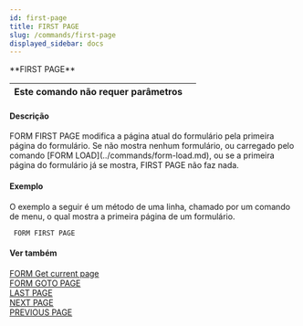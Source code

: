 ```yaml
---
id: first-page
title: FIRST PAGE
slug: /commands/first-page
displayed_sidebar: docs
---
```


<!--REF #_command_.FIRST PAGE.Syntax-->**FIRST PAGE**<!-- END REF-->
<!--REF #_command_.FIRST PAGE.Params-->
| Este comando não requer parâmetros |  |
| --- | --- |

<!-- END REF-->

#### Descrição 

<!--REF #_command_.FIRST PAGE.Summary-->FORM FIRST PAGE modifica a página atual do formulário pela primeira página do formulário.<!-- END REF--> Se não mostra nenhum formulário, ou carregado pelo comando [FORM LOAD](../commands/form-load.md), ou se a primeira página do formulário já se mostra, FIRST PAGE não faz nada.

#### Exemplo 

O exemplo a seguir é um método de uma linha, chamado por um comando de menu, o qual mostra a primeira página de um formulário.

```4d
 FORM FIRST PAGE
```

#### Ver também 

[FORM Get current page](form-get-current-page.md)  
[FORM GOTO PAGE](form-goto-page.md)  
[LAST PAGE](last-page.md)  
[NEXT PAGE](next-page.md)  
[PREVIOUS PAGE](previous-page.md)  